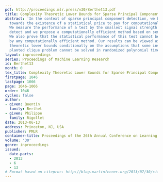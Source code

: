 ```yaml
---
pdf: http://proceedings.mlr.press/v30/Berthet13.pdf
title: Complexity Theoretic Lower Bounds for Sparse Principal Component Detection
abstract: 'In the context of sparse principal component detection, we bring evidence
  towards the existence of a statistical price to pay for computational efficiency.
  We measure the performance of a test by the smallest signal strength that it can
  detect and we propose a computationally efficient method based on semidefinite programming.
  We also prove that the statistical performance of this test cannot be strictly improved
  by any computationally efficient method. Our results can be viewed as complexity
  theoretic lower bounds conditionally on the assumptions that some instances of the
  planted clique problem cannot be solved in randomized polynomial time. '
layout: inproceedings
series: Proceedings of Machine Learning Research
id: Berthet13
month: 0
tex_title: Complexity Theoretic Lower Bounds for Sparse Principal Component Detection
firstpage: 1046
lastpage: 1066
page: 1046-1066
order: 1046
cycles: false
author:
- given: Quentin
  family: Berthet
- given: Philippe
  family: Rigollet
date: 2013-06-13
address: Princeton, NJ, USA
publisher: PMLR
container-title: Proceedings of the 26th Annual Conference on Learning Theory
volume: '30'
genre: inproceedings
issued:
  date-parts:
  - 2013
  - 6
  - 13
# Format based on citeproc: http://blog.martinfenner.org/2013/07/30/citeproc-yaml-for-bibliographies/
---
```

